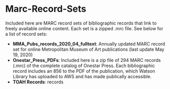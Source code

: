 # Marc-Record-Sets
Included here are MARC record sets of bibliographic records that link to freely available online content. Each set is a zipped .mrc file. See below for a list of record sets:

- **MMA_Pubs_records_2020_04_fulltext**: Annually updated MARC record set for online Metropolitan Museum of Art publications (last update May 19, 2020)
- **Onestar_Press_PDFs**: Included here is a zip file of 294 MARC records (.mrc) of the complete catalog of Onestar Press. Each   bibliographic record includes an 856 to the PDF of the publication, which Watson Library has uploaded to AWS and has made publically accessible.
- **TOAH Records**: records
